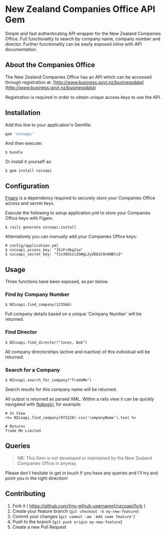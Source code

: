 # New Zealand Companies Office API Gem

Simple and fast authenticating API wrapper for the New Zealand Companies Office. Full functionality to search by company name, company number and director. Further functionality can be easily exposed inline with API documentation.


## About the Companies Office

The New Zealand Companies Office has an API which can be accessed through registration at: [http://www.business.govt.nz/businessdata](http://www.business.govt.nz/businessdata)

Registration is required in order to obtain unique access keys to use the API.

## Installation

Add this line to your application's Gemfile:

```ruby
gem 'nzcoapi'
```

And then execute:

    $ bundle

Or install it yourself as:

    $ gem install nzcoapi

## Configuration

[Figaro](https://github.com/laserlemon/figaro) is a dependency required to securely store your Companies Office access and secret keys.

Execute the following to setup application.yml to store your Companies Office keys with Figaro.

    $ rails generate nzcoapi:install

Alternatively you can manually add your Companies Office keys:

	# config/application.yml
	$ nzcoapi_access_key: "J5zFrdbg2iw"
	$ nzcoapi_secret_key: "fin39USzsZGWgL2yUDQ1C0n6NBtv2"


## Usage

Three functions have been exposed, as per below.

### Find by Company Number
	
	$ NZcoapi.find_company(123566)

Full company details based on a unique 'Company Number' will be returned.

### Find Director

	$ NZcoapi.find_director("Jones, Bob")

All company directorships (active and inactive) of this individual will be returned.

### Search for a Company

	$ NZcoapi.search_for_company("TradeMe")

Search results for this company name will be returned.


All output is returned as parsed XML. Within a rails view it can be quickly navigated with [Nokogiri](https://github.com/sparklemotion/nokogiri), for example:

	# In View
	<%= NZcoapi.find_company(973228).css('companyName').text %>

	# Returns
	Trade Me Limited

## Queries

> NB: This Gem is not developed or maintained by the New Zealand Companies Office in anyway.

Please don't hesitate to get in touch if you have any queries and I'll try and point you in the right direction!


## Contributing

1. Fork it ( https://github.com/[my-github-username]/nzcoapi/fork )
2. Create your feature branch (`git checkout -b my-new-feature`)
3. Commit your changes (`git commit -am 'Add some feature'`)
4. Push to the branch (`git push origin my-new-feature`)
5. Create a new Pull Request
